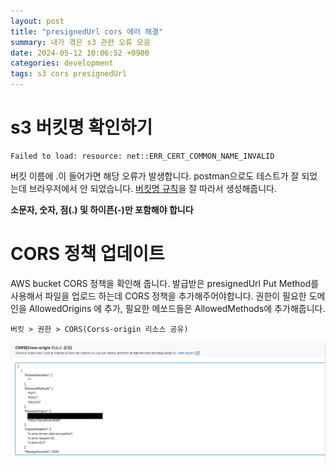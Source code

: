 ```yaml
---
layout: post
title: "presignedUrl cors 에러 해결"
summary: 내가 겪은 s3 관련 오류 모음
date: 2024-05-12 10:06:52 +0900
categories: development
tags: s3 cors presignedUrl
---
```


# s3 버킷명 확인하기
```error
Failed to load: resource: net::ERR_CERT_COMMON_NAME_INVALID
```
버킷 이름에 .이 들어가면 해당 오류가 발생합니다. postman으로도 테스트가 잘 되었는데 브라우저에서 안 되었습니다. [버킷명 규칙](https://docs.aws.amazon.com/ko_kr/AmazonS3/latest/userguide/bucketnamingrules.html)을 잘 따라서 생성해줍니다.

**소문자, 숫자, 점(.) 및 하이픈(-)만 포함해야 합니다**

# CORS 정책 업데이트

AWS bucket CORS 정책을 확인해 줍니다. 발급받은 presignedUrl Put Method를 사용해서 파일을 업로드 하는데 CORS 정책을 추가해주어야합니다. 권한이 필요한 도메인을 AllowedOrigins 에 추가, 필요한 메쏘드들은 AllowedMethods에 추가해줍니다.
```info
버킷 > 권한 > CORS(Corss-origin 리소스 공유)
```
![CORS추가.png](/assets/images/2024-03-02-s3-error/01.png)